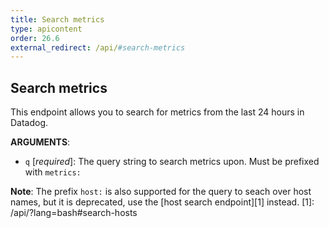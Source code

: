 ```yaml
---
title: Search metrics
type: apicontent
order: 26.6
external_redirect: /api/#search-metrics
---
```


## Search metrics
This endpoint allows you to search for metrics from the last 24 hours in Datadog.


**ARGUMENTS**:

* `q` [*required*]:
    The query string to search metrics upon.
    Must be prefixed with `metrics:`

**Note**: The prefix `host:` is also supported for the query to seach over host names, but it is deprecated, use the [host search endpoint][1] instead.
[1]: /api/?lang=bash#search-hosts
